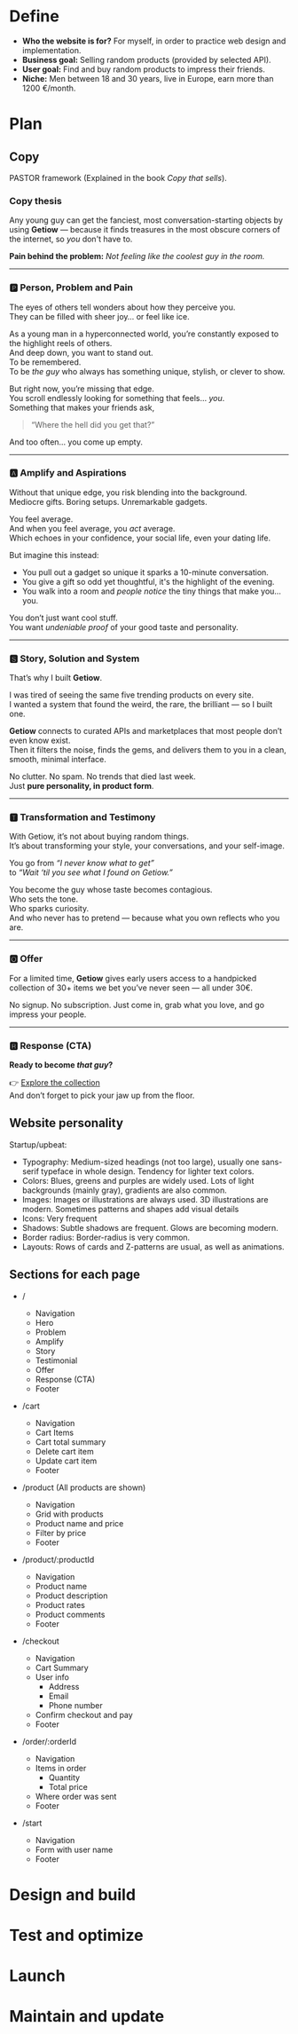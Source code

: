 # Define

- **Who the website is for?** For myself, in order to practice web design and implementation.
- **Business goal:** Selling random products (provided by selected API).
- **User goal:** Find and buy random products to impress their friends.
- **Niche:** Men between 18 and 30 years, live in Europe, earn more than 1200 €/month.

# Plan

## Copy

PASTOR framework (Explained in the book _Copy that sells_).

### Copy thesis

Any young guy can get the fanciest, most conversation-starting objects by using **Getiow** — because it finds treasures in the most obscure corners of the internet, so _you_ don't have to.

**Pain behind the problem:** _Not feeling like the coolest guy in the room._

---

### 🅿️ Person, Problem and Pain

The eyes of others tell wonders about how they perceive you.  
They can be filled with sheer joy… or feel like ice.

As a young man in a hyperconnected world, you’re constantly exposed to the highlight reels of others.  
And deep down, you want to stand out.  
To be remembered.  
To be _the guy_ who always has something unique, stylish, or clever to show.

But right now, you’re missing that edge.  
You scroll endlessly looking for something that feels… _you_.  
Something that makes your friends ask,

> “Where the hell did you get that?”

And too often… you come up empty.

---

### 🅰️ Amplify and Aspirations

Without that unique edge, you risk blending into the background.  
Mediocre gifts. Boring setups. Unremarkable gadgets.

You feel average.  
And when you feel average, you _act_ average.  
Which echoes in your confidence, your social life, even your dating life.

But imagine this instead:

- You pull out a gadget so unique it sparks a 10-minute conversation.
- You give a gift so odd yet thoughtful, it's the highlight of the evening.
- You walk into a room and _people notice_ the tiny things that make you… you.

You don’t just want cool stuff.  
You want _undeniable proof_ of your good taste and personality.

---

### 🆂 Story, Solution and System

That’s why I built **Getiow**.

I was tired of seeing the same five trending products on every site.  
I wanted a system that found the weird, the rare, the brilliant — so I built one.

**Getiow** connects to curated APIs and marketplaces that most people don’t even know exist.  
Then it filters the noise, finds the gems, and delivers them to you in a clean, smooth, minimal interface.

No clutter. No spam. No trends that died last week.  
Just **pure personality, in product form**.

---

### 🆃 Transformation and Testimony

With Getiow, it’s not about buying random things.  
It’s about transforming your style, your conversations, and your self-image.

You go from _“I never know what to get”_  
to _“Wait ‘til you see what I found on Getiow.”_

You become the guy whose taste becomes contagious.  
Who sets the tone.  
Who sparks curiosity.  
And who never has to pretend — because what you own reflects who you are.

---

### 🅾️ Offer

For a limited time, **Getiow** gives early users access to a handpicked collection of 30+ items we bet you’ve never seen — all under 30€.

No signup. No subscription. Just come in, grab what you love, and go impress your people.

---

### 🆁 Response (CTA)

**Ready to become _that guy_?**

👉 [Explore the collection](#)  
And don’t forget to pick your jaw up from the floor.

## Website personality

Startup/upbeat:

- Typography: Medium-sized headings (not too large), usually one sans-serif typeface in whole design. Tendency for lighter text colors.
- Colors: Blues, greens and purples are widely used. Lots of light backgrounds (mainly gray), gradients are also common.
- Images: Images or illustrations are always used. 3D illustrations are modern. Sometimes patterns and shapes add visual details
- Icons: Very frequent
- Shadows: Subtle shadows are frequent. Glows are becoming modern.
- Border radius: Border-radius is very common.
- Layouts: Rows of cards and Z-patterns are usual, as well as animations.

## Sections for each page

- /

  - Navigation
  - Hero
  - Problem
  - Amplify
  - Story
  - Testimonial
  - Offer
  - Response (CTA)
  - Footer

- /cart

  - Navigation
  - Cart Items
  - Cart total summary
  - Delete cart item
  - Update cart item
  - Footer

- /product
  (All products are shown)

  - Navigation
  - Grid with products
  - Product name and price
  - Filter by price
  - Footer

- /product/:productId

  - Navigation
  - Product name
  - Product description
  - Product rates
  - Product comments
  - Footer

- /checkout

  - Navigation
  - Cart Summary
  - User info
    - Address
    - Email
    - Phone number
  - Confirm checkout and pay
  - Footer

- /order/:orderId

  - Navigation
  - Items in order
    - Quantity
    - Total price
  - Where order was sent
  - Footer

- /start

  - Navigation
  - Form with user name
  - Footer

# Design and build

# Test and optimize

# Launch

# Maintain and update

